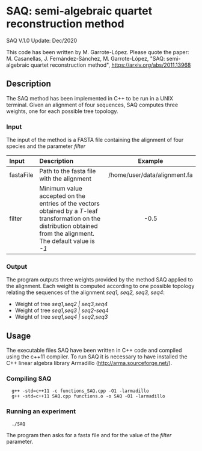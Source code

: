 # SAQ: semi-algebraic quartet reconstruction method

SAQ V.1.0
Update: Dec/2020

This code has been written by M. Garrote-López. 
Please quote the paper: M. Casanellas, J. Fernández-Sánchez, M. Garrote-López, "SAQ: semi-algebraic quartet reconstruction method", https://arxiv.org/abs/2011.13968

## Description
The SAQ method has been implemented in C++ to be run in a UNIX terminal. Given an alignment of four sequences, SAQ computes three weights, one for each possible tree topology. 


### Input

The input of the method is a FASTA file containing the alignment of four species and the parameter _filter_


| Input | Description | Example |
|:------------- |:------------- | :-----: |
| fastaFile | Path to the fasta file with the alignment | /home/user/data/alignment.fa |
| filter | Minimum value accepted on the entries of the vectors obtained by a _T_-leaf transformation on the distribution obtained from the alignment. The default value is _-1_ | -0.5 |


### Output

The program outputs three weights provided by the method SAQ applied to the alignment. Each weight is computed according to one possible topology relating the sequences of the alignment _seq1, seq2, seq3, seq4_:

* Weight of tree _seq1,seq2 | seq3,seq4_
* Weight of tree _seq1,seq3 | seq2-seq4_
* Weight of tree _seq1,seq4 | seq2,seq3_ 


## Usage 

The executable files SAQ have been written in C++ code and compiled using the c++11 compiler. To run SAQ it is necessary to have installed the C++ linear algebra library Armadillo (http://arma.sourceforge.net/). 

### Compiling SAQ
```
  g++ -std=c++11 -c functions_SAQ.cpp -O1 -larmadillo
  g++ -std=c++11 SAQ.cpp functions.o -o SAQ -O1 -larmadillo
```
    
### Running an experiment
```
  ./SAQ
```

The program then asks for a fasta file and for the value of the _filter_ parameter.
